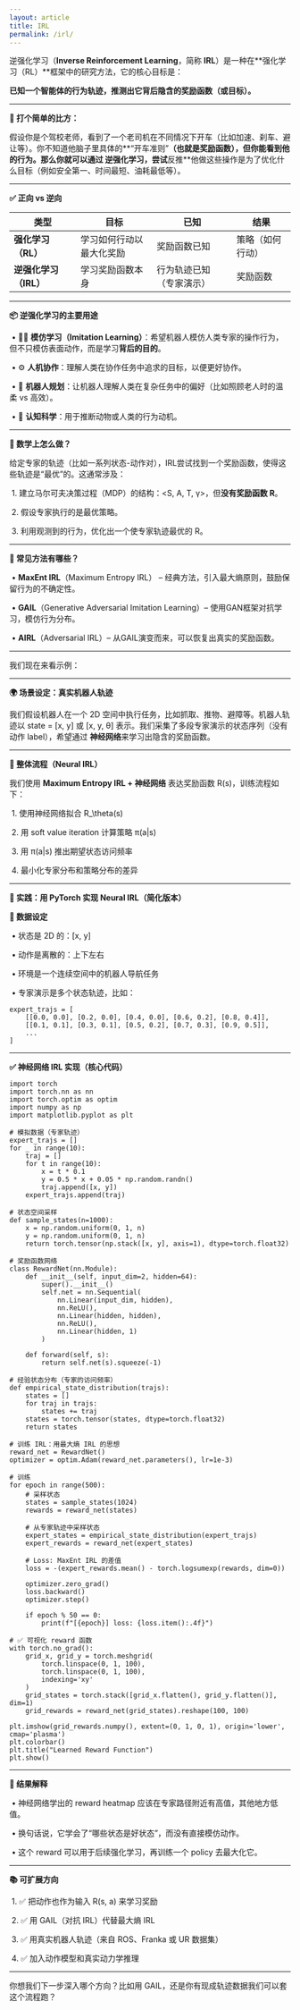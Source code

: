 ```yaml
---
layout: article
title: IRL
permalink: /irl/
---
```



逆强化学习（**Inverse Reinforcement Learning**，简称 **IRL**）是一种在**强化学习（RL）**框架中的研究方法，它的核心目标是：



​	**已知一个智能体的行为轨迹，推测出它背后隐含的奖励函数（或目标）。**



------



**🚗 打个简单的比方：**



假设你是个驾校老师，看到了一个老司机在不同情况下开车（比如加速、刹车、避让等）。你不知道他脑子里具体的**“开车准则”**（也就是奖励函数），但你能看到他的行为。那么你就可以通过 逆强化学习，尝试**反推**他做这些操作是为了优化什么目标（例如安全第一、时间最短、油耗最低等）。



------



**✅ 正向 vs 逆向**

| **类型**              | **目标**                 | **已知**                 | **结果**         |
| --------------------- | ------------------------ | ------------------------ | ---------------- |
| **强化学习（RL）**    | 学习如何行动以最大化奖励 | 奖励函数已知             | 策略（如何行动） |
| **逆强化学习（IRL）** | 学习奖励函数本身         | 行为轨迹已知（专家演示） | 奖励函数         |





------



**📦 逆强化学习的主要用途**

​	•	🧑‍🏫 **模仿学习（Imitation Learning）**：希望机器人模仿人类专家的操作行为，但不只模仿表面动作，而是学习**背后的目的**。

​	•	⚙️ **人机协作**：理解人类在协作任务中追求的目标，以便更好协作。

​	•	🤖 **机器人规划**：让机器人理解人类在复杂任务中的偏好（比如照顾老人时的温柔 vs 高效）。

​	•	🧠 **认知科学**：用于推断动物或人类的行为动机。



------



**🧮 数学上怎么做？**



给定专家的轨迹（比如一系列状态-动作对），IRL尝试找到一个奖励函数，使得这些轨迹是“最优”的。这通常涉及：

​	1.	建立马尔可夫决策过程（MDP）的结构：<S, A, T, γ>，但**没有奖励函数 R**。

​	2.	假设专家执行的是最优策略。

​	3.	利用观测到的行为，优化出一个使专家轨迹最优的 R。



------



**📘 常见方法有哪些？**

​	•	**MaxEnt IRL**（Maximum Entropy IRL） – 经典方法，引入最大熵原则，鼓励保留行为的不确定性。

​	•	**GAIL**（Generative Adversarial Imitation Learning）– 使用GAN框架对抗学习，模仿行为分布。

​	•	**AIRL**（Adversarial IRL）– 从GAIL演变而来，可以恢复出真实的奖励函数。



------



我们现在来看示例：



------



**🌍 场景设定：真实机器人轨迹**



我们假设机器人在一个 2D 空间中执行任务，比如抓取、推物、避障等。机器人轨迹以 state = [x, y] 或 [x, y, θ] 表示。我们采集了多段专家演示的状态序列（没有动作 label），希望通过 **神经网络**来学习出隐含的奖励函数。



------



**🧠 整体流程（Neural IRL）**



我们使用 **Maximum Entropy IRL + 神经网络** 表达奖励函数 R(s)，训练流程如下：

​	1.	使用神经网络拟合 R_\theta(s)

​	2.	用 soft value iteration 计算策略 π(a|s)

​	3.	用 π(a|s) 推出期望状态访问频率

​	4.	最小化专家分布和策略分布的差异



------



**🧪 实践：用 PyTorch 实现 Neural IRL（简化版本）**



**🎯 数据设定**

​	•	状态是 2D 的：[x, y]

​	•	动作是离散的：上下左右

​	•	环境是一个连续空间中的机器人导航任务

​	•	专家演示是多个状态轨迹，比如：

```
expert_trajs = [
    [[0.0, 0.0], [0.2, 0.0], [0.4, 0.0], [0.6, 0.2], [0.8, 0.4]],
    [[0.1, 0.1], [0.3, 0.1], [0.5, 0.2], [0.7, 0.3], [0.9, 0.5]],
    ...
]
```





------



**✅ 神经网络 IRL 实现（核心代码）**

```
import torch
import torch.nn as nn
import torch.optim as optim
import numpy as np
import matplotlib.pyplot as plt

# 模拟数据（专家轨迹）
expert_trajs = []
for _ in range(10):
    traj = []
    for t in range(10):
        x = t * 0.1
        y = 0.5 * x + 0.05 * np.random.randn()
        traj.append([x, y])
    expert_trajs.append(traj)

# 状态空间采样
def sample_states(n=1000):
    x = np.random.uniform(0, 1, n)
    y = np.random.uniform(0, 1, n)
    return torch.tensor(np.stack([x, y], axis=1), dtype=torch.float32)

# 奖励函数网络
class RewardNet(nn.Module):
    def __init__(self, input_dim=2, hidden=64):
        super().__init__()
        self.net = nn.Sequential(
            nn.Linear(input_dim, hidden),
            nn.ReLU(),
            nn.Linear(hidden, hidden),
            nn.ReLU(),
            nn.Linear(hidden, 1)
        )

    def forward(self, s):
        return self.net(s).squeeze(-1)

# 经验状态分布（专家的访问频率）
def empirical_state_distribution(trajs):
    states = []
    for traj in trajs:
        states += traj
    states = torch.tensor(states, dtype=torch.float32)
    return states

# 训练 IRL：用最大熵 IRL 的思想
reward_net = RewardNet()
optimizer = optim.Adam(reward_net.parameters(), lr=1e-3)

# 训练
for epoch in range(500):
    # 采样状态
    states = sample_states(1024)
    rewards = reward_net(states)

    # 从专家轨迹中采样状态
    expert_states = empirical_state_distribution(expert_trajs)
    expert_rewards = reward_net(expert_states)

    # Loss: MaxEnt IRL 的差值
    loss = -(expert_rewards.mean() - torch.logsumexp(rewards, dim=0))

    optimizer.zero_grad()
    loss.backward()
    optimizer.step()

    if epoch % 50 == 0:
        print(f"[{epoch}] loss: {loss.item():.4f}")

# ✅ 可视化 reward 函数
with torch.no_grad():
    grid_x, grid_y = torch.meshgrid(
        torch.linspace(0, 1, 100),
        torch.linspace(0, 1, 100),
        indexing='xy'
    )
    grid_states = torch.stack([grid_x.flatten(), grid_y.flatten()], dim=1)
    grid_rewards = reward_net(grid_states).reshape(100, 100)

plt.imshow(grid_rewards.numpy(), extent=(0, 1, 0, 1), origin='lower', cmap='plasma')
plt.colorbar()
plt.title("Learned Reward Function")
plt.show()
```





------



**📌 结果解释**

​	•	神经网络学出的 reward heatmap 应该在专家路径附近有高值，其他地方低值。

​	•	换句话说，它学会了“哪些状态是好状态”，而没有直接模仿动作。

​	•	这个 reward 可以用于后续强化学习，再训练一个 policy 去最大化它。



------



**📚 可扩展方向**

​	1.	✅ 把动作也作为输入 R(s, a) 来学习奖励

​	2.	✅ 用 GAIL（对抗 IRL）代替最大熵 IRL

​	3.	✅ 用真实机器人轨迹（来自 ROS、Franka 或 UR 数据集）

​	4.	✅ 加入动作模型和真实动力学推理



------



你想我们下一步深入哪个方向？比如用 GAIL，还是你有现成轨迹数据我们可以套这个流程跑？